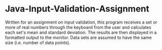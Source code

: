 # Java-Input-Validation-Assignment
Written for an assignment on input validation, this program receives a set or more of real numbers through the keyboard from the user and calculates each set's mean and standard deviation. The results are then displayed in a formatted output to the monitor. Data sets are assumed to have the same size (i.e. number of  data points).
